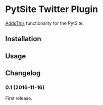 # PytSite Twitter Plugin

[AddsThis](https://addthis.com) functionality for the PytSite.

## Installation


## Usage


## Changelog

### 0.1 (2016-11-16)
First release.
